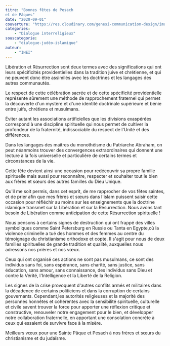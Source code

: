 ```yaml
---
titre: "Bonnes fêtes de Pesach
et de Pâques"
date: "2020-09-01"
couverture: "https://res.cloudinary.com/genesi-communication-design/image/upload/v1604586813/ihei/couvertures/dialogue-interreligieux-6_edoed1.jpg"
categories: 
	- "Dialogue interreligieux"
souscategorie: 
	- "dialogue-judéo-islamique"
auteur: 
	- "IHEI"
---
```


Libération et Résurrection sont deux termes avec des significations qui ont leurs spécificités providentielles dans la tradition juive et chrétienne, et qui ne peuvent donc être assimilés avec les doctrines et les langages des autres communautés. 

Le respect de cette célébration sacrée et de cette spécificité providentielle représente sûrement une méthode de rapprochement fraternel qui permet la découverte d'un mystère et d'une identité doctrinale supérieure et bénie entre juifs, chrétiens et musulmans. 

Éviter autant les associations artificielles que les divisions exaspérées correspond à une discipline spirituelle qui nous permet de cultiver la profondeur de la fraternité, indissociable du respect de l'Unité et des différences. 

Dans les langages des maîtres du monothéisme du Patriarche Abraham, on peut néanmoins trouver des convergences extraordinaires qui donnent une lecture à la fois universelle et particulière de certains termes et circonstances de la vie. 

Cette fête devient ainsi une occasion pour redécouvrir sa propre famille spirituelle mais aussi pour reconnaître, respecter et souhaiter tout le bien aux frères et s&oelig;urs des autres familles du Dieu Unique. 

Qu'il me soit permis, dans cet esprit, de me rapprocher de vos fêtes saintes, et de prier afin que mes frères et s&oelig;urs dans l'islam puissent saisir cette occasion pour réfléchir au moins sur les enseignements que la doctrine islamique transmet sur la Libération et sur la Résurrection. Nous avons tant besoin de Libération comme anticipation de cette Résurrection spirituelle&nbsp;!

Nous pensons à certains signes de destruction qui ont frappé des villes symboliques comme Saint Petersburg en Russie ou Tanta en Egypte,où la violence criminelle a tué des hommes et des femmes au centre du témoignage du christianisme orthodoxe et copte. Il s'agit pour nous de deux familles spirituelles de grande tradition et qualité, auxquelles nous adressons nos prières et nos v&oelig;ux. 

Ceux qui ont organisé ces actions ne sont pas musulmans, ce sont des individus sans foi, sans espérance, sans charité, sans justice, sans éducation, sans amour, sans connaissance, des individus sans Dieu et contre la Vérité, l'Intelligence et la Liberté de la Religion. 

Les signes de la crise provoquent d'autres conflits armés et militaires dans la décadence de certains politiciens et dans la corruption de certains gouvernants. Cependant,les autorités religieuses et la majorité des personnes honnêtes et cohérentes avec la sensibilité spirituelle, culturelle et civile savent trouver la force pour apporter une réflexion critique et constructive, renouveler notre engagement pour le bien, et développer notre collaboration fraternelle, en apportant une consolation concrète à ceux qui essaient de survivre face à la misère. 

Meilleurs v&oelig;ux pour une Sainte Pâque et Pesach à nos frères et s&oelig;urs du christianisme et du judaïsme.
